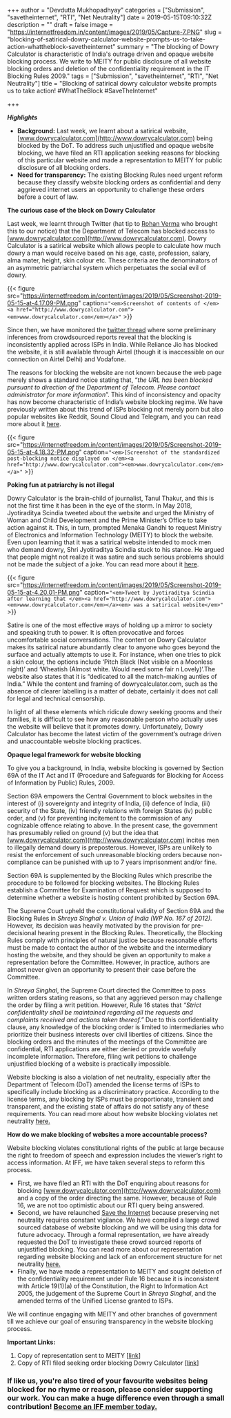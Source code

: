 +++
author = "Devdutta Mukhopadhyay"
categories = ["Submission", "savetheinternet", "RTI", "Net Neutrality"]
date = 2019-05-15T09:10:32Z
description = ""
draft = false
image = "https://internetfreedom.in/content/images/2019/05/Capture-7.PNG"
slug = "blocking-of-satirical-dowry-calculator-website-prompts-us-to-take-action-whattheblock-savetheinternet"
summary = "The blocking of Dowry Calculator is characteristic of India's outrage driven and opaque website blocking process. We write to MEITY for public disclosure of all website blocking orders and deletion of the confidentiality requirement in the IT Blocking Rules 2009."
tags = ["Submission", "savetheinternet", "RTI", "Net Neutrality"]
title = "Blocking of satirical dowry calculator website prompts us to take action! #WhatTheBlock #SaveTheInternet"

+++


**_Highlights_**

* ****Background:**** Last week, we learnt about a satirical website, [www.dowrycalculator.com](http://www.dowrycalculator.com) being blocked by the DoT.  To address such unjustified and opaque website blocking, we have filed an RTI application seeking reasons for blocking of this particular website and made a representation to MEITY for public disclosure of all blocking orders.
* **Need for transparency:** The existing Blocking Rules need urgent reform because they classify website blocking orders as confidential and deny aggrieved internet users an opportunity to challenge these orders before a court of law.

**The curious case of the block on Dowry Calculator**

Last week, we learnt through Twitter (hat tip to [Rohan Verma](https://twitter.com/rhnvrm) who brought this to our notice) that the Department of Telecom has blocked access to [www.dowrycalculator.com](http://www.dowrycalculator.com). Dowry Calculator is a satirical website which allows people to calculate how much dowry a man would receive based on his age, caste, profession, salary, alma mater, height, skin colour etc. These criteria are the denominators of an asymmetric patriarchal system which perpetuates the social evil of dowry.

{{< figure src="https://internetfreedom.in/content/images/2019/05/Screenshot-2019-05-15-at-4.17.09-PM.png" caption=`"<em>Screenshot of contents of </em><a href="http://www.dowrycalculator.com"><em>www.dowrycalculator.com</em></a>"` >}}

Since then, we have monitored the [twitter thread](https://twitter.com/rhnvrm/status/1124754245066977280) where some preliminary inferences from crowdsourced reports reveal that the blocking is inconsistently applied across ISPs in India.  While Reliance Jio has blocked the website, it is still available through Airtel (though it is inaccessible on our connection on Airtel Delhi) and Vodafone.

The reasons for blocking the website are not known because the web page merely shows a standard notice stating that, “_the URL has been blocked pursuant to direction of the Department of Telecom. Please contact administrator for more information_”. This kind of inconsistency and opacity has now become characteristic of India’s website blocking regime. We have previously written about this trend of ISPs blocking not merely porn but also popular websites like Reddit, Sound Cloud and Telegram, and you can read more about it [here](https://internetfreedom.in/what-a-week-updates-from-savetheinternet-on-website-blocking/).

{{< figure src="https://internetfreedom.in/content/images/2019/05/Screenshot-2019-05-15-at-4.18.32-PM.png" caption=`"<em>[Screenshot of the standardized post-blocking notice displayed on </em><a href="http://www.dowrycalculator.com"><em>www.dowrycalculator.com</em></a>"` >}}

**Poking fun at patriarchy is not illegal**

Dowry Calculator is the brain-child of journalist, Tanul Thakur, and this is not the first time it has been in the eye of the storm. In May 2018, Jyotiraditya Scindia tweeted about the website and urged the Ministry of Woman and Child Development and the Prime Minister’s Office to take action against it. This, in turn, prompted Menaka Gandhi to request Ministry of Electronics and Information Technology (MEITY) to block the website. Even upon learning that it was a satirical website intended to mock men who demand dowry, Shri Jyotiraditya Scindia stuck to his stance. He argued that people might not realize it was satire and such serious problems should not be made the subject of a joke. You can read more about it [here](https://www.dailyo.in/variety/dowry-harassment-abuse-deaths-dowry-calculator-ncrb-maneka-gandhi-jyotiraditya-scindia-twitter/story/1/24601.html).

{{< figure src="https://internetfreedom.in/content/images/2019/05/Screenshot-2019-05-15-at-4.20.01-PM.png" caption=`"<em>Tweet by Jyotiraditya Scindia after learning that </em><a href="http://www.dowrycalculator.com"><em>www.dowrycalculator.com</em></a><em> was a satirical website</em>"` >}}

Satire is one of the most effective ways of holding up a mirror to society and speaking truth to power. It is often provocative and forces uncomfortable social conversations. The content on Dowry Calculator makes its satirical nature abundantly clear to anyone who goes beyond the surface and actually attempts to use it. For instance, when one tries to pick a skin colour, the options include ‘Pitch Black (Not visible on a Moonless night)’ and ‘Wheatish (Almost white. Would need some fair n Lovely)’.The website also states that it is “dedicated to all the match-making aunties of India.” While the content and framing of dowrycalculator.com, such as the absence of clearer labelling is a matter of debate, certainly it does not call for legal and technical censorship.

In light of all these elements which ridicule dowry seeking grooms and their families, it is difficult to see how any reasonable person who actually uses the website will believe that it promotes dowry. Unfortunately, Dowry Calculator has become the latest victim of the government’s outrage driven and unaccountable website blocking practices.

**Opaque legal framework for website blocking**

To give you a background, in India, website blocking is governed by Section 69A of the IT Act and IT (Procedure and Safeguards for Blocking for Access of Information by Public) Rules, 2009.

Section 69A empowers the Central Government to block websites in the interest of (i) sovereignty and integrity of India, (ii) defence of India, (iii) security of the State, (iv) friendly relations with foreign States (iv) public order, and (v) for preventing incitement to the commission of any cognizable offence relating to above. In the present case, the government has presumably relied on ground (v) but the idea that [www.dowrycalculator.com](http://www.dowrycalculator.com) incites men to illegally demand dowry is preposterous. However, ISPs are unlikely to resist the enforcement of such unreasonable blocking orders because non-compliance can be punished with up to 7 years imprisonment and/or fine.

Section 69A is supplemented by the Blocking Rules which prescribe the procedure to be followed for blocking websites. The Blocking Rules establish a Committee for Examination of Request which is supposed to determine whether a website is hosting content prohibited by Section 69A.

The Supreme Court upheld the constitutional validity of Section 69A and the Blocking Rules in _Shreya Singhal v. Union of India (WP No. 167 of 2012)._ However, its decision was heavily motivated by the provision for pre-decisional hearing present in the Blocking Rules. Theoretically, the Blocking Rules comply with principles of natural justice because reasonable efforts must be made to contact the author of the website and the intermediary hosting the website, and they should be given an opportunity to make a representation before the Committee. However, in practice, authors are almost never given an opportunity to present their case before the Committee.

In _Shreya Singhal_, the Supreme Court directed the Committee to pass written orders stating reasons, so that any aggrieved person may challenge the order by filing a writ petition. However, Rule 16 states that _“Strict confidentiality shall be maintained regarding all the requests and complaints received and actions taken thereof.”_ Due to this confidentiality clause, any knowledge of the blocking order is limited to intermediaries who prioritize their business interests over civil liberties of citizens. Since the blocking orders and the minutes of the meetings of the Committee are confidential, RTI applications are either denied or provide woefully incomplete information.  Therefore, filing writ petitions to challenge unjustified blocking of a website is practically impossible.

Website blocking is also a violation of net neutrality, especially after the Department of Telecom (DoT) amended the license terms of ISPs to specifically include blocking as a discriminatory practice. According to the license terms, any blocking by ISPs must be proportionate, transient and transparent, and the existing state of affairs do not satisfy any of these requirements. You can read more about how website blocking violates net neutrality [here.](https://internetfreedom.in/what-the-block-our-net-neutrality-rules-require-a-monitoring-and-enforcement-structure/)

**How do we make blocking of websites a more accountable process?**

Website blocking violates constitutional rights of the public at large because the right to freedom of speech and expression includes the viewer’s right to access information. At IFF, we have taken several steps to reform this process.

* First, we have filed an RTI with the DoT enquiring about reasons for blocking [www.dowrycalculator.com](http://www.dowrycalculator.com) and a copy of the order directing the same. However, because of Rule 16, we are not too optimistic about our RTI query being answered.
* Second, we have relaunched [Save the Internet](https://savetheinternet.in/) because preserving net neutrality requires constant vigilance. We have compiled a large crowd sourced database of website blocking and we will be using this data for future advocacy. Through a formal representation, we have already requested the DoT to investigate these crowd sourced reports of unjustified blocking. You can read more about our representation regarding website blocking and lack of an enforcement structure for net neutrality [here.](https://drive.google.com/file/d/1wS1gUa0nl3YLM2Tlhjpej8l97cZan-yZ/view)
* Finally, we have made a representation to MEITY and sought deletion of the confidentiality requirement under Rule 16 because it is inconsistent with Article 19(1)(a) of the Constitution, the Right to Information Act 2005, the judgement of the Supreme Court in _Shreya Singhal_, and the amended terms of the Unified License granted to ISPs.

We will continue engaging with MEITY and other branches of government till we achieve our goal of ensuring transparency in the website blocking process.

**Important Links:**

1. Copy of representation sent to MEITY [[link](https://drive.google.com/open?id=14V0n-l8na2Gt2b4cNFlCYInFzmTBKqzg)]
2. Copy of RTI filed seeking order blocking Dowry Calculator [[link](https://drive.google.com/file/d/1mpRaDPLTkOp5PF4T4sWbhvfUYjC_wQa-/view?usp=sharing)]

### If like us, you're also tired of your favourite websites being blocked for no rhyme or reason, please consider supporting our work. You can make a huge difference even through a small contribution! [Become an IFF member today.](https://internetfreedom.in/donate/)

